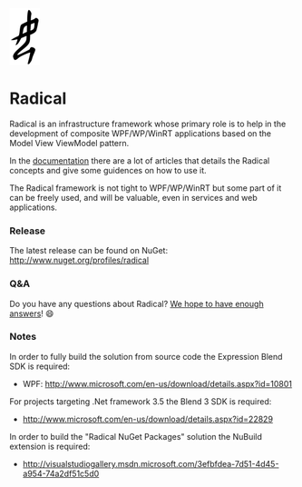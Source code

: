 ![Radical logo](Radical.png)

# Radical

Radical is an infrastructure framework whose primary role is to help in the development of composite WPF/WP/WinRT applications based on the Model View ViewModel pattern.

In the [documentation](https://github.com/mauroservienti/radical/wiki)  there are a lot of articles that details the Radical concepts and give some guidences on how to use it.

The Radical framework is not tight to WPF/WP/WinRT but some part of it can be freely used, and will be valuable, even in services and web applications.

### Release

The latest release can be found on NuGet: http://www.nuget.org/profiles/radical

### Q&A

Do you have any questions about Radical? [We hope to have enough answers](https://groups.google.com/forum/#!forum/radical-mvvm-framework)! :smile:

### Notes

In order to fully build the solution from source code the Expression Blend SDK is required:

* WPF: http://www.microsoft.com/en-us/download/details.aspx?id=10801

For projects targeting .Net framework 3.5 the Blend 3 SDK is required:

* http://www.microsoft.com/en-us/download/details.aspx?id=22829

In order to build the "Radical NuGet Packages" solution the NuBuild extension is required:

* http://visualstudiogallery.msdn.microsoft.com/3efbfdea-7d51-4d45-a954-74a2df51c5d0
